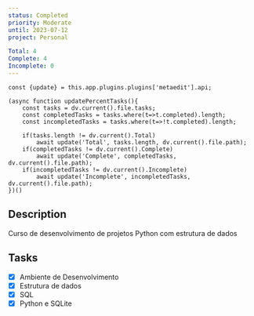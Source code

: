 ```yaml
---
status: Completed
priority: Moderate
until: 2023-07-12
project: Personal

Total: 4
Complete: 4
Incomplete: 0
---
```

```dataviewjs
const {update} = this.app.plugins.plugins['metaedit'].api;

(async function updatePercentTasks(){
	const tasks = dv.current().file.tasks;
	const completedTasks = tasks.where(t=>t.completed).length;
	const incompletedTasks = tasks.where(t=>!t.completed).length;
	
	if(tasks.length != dv.current().Total)
		await update('Total', tasks.length, dv.current().file.path);
	if(completedTasks != dv.current().Complete)
		await update('Complete', completedTasks, dv.current().file.path);
	if(incompletedTasks != dv.current().Incomplete)
		await update('Incomplete', incompletedTasks, dv.current().file.path);
})()
```
## Description
Curso de desenvolvimento de projetos Python com estrutura de dados

## Tasks
- [x] Ambiente de Desenvolvimento
- [x] Estrutura de dados
- [x] SQL
- [x] Python e SQLite